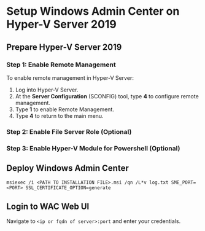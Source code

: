 # Setup Windows Admin Center on Hyper-V Server 2019

## Prepare Hyper-V Server 2019

### Step 1: Enable Remote Management

To enable remote management in Hyper-V Server:

1. Log into Hyper-V Server.
2. At the **Server Configuration** \(SCONFIG\) tool, type **4** to configure remote management.
3. Type **1** to enable Remote Management.
4. Type **4** to return to the main menu.

### Step 2: Enable File Server Role \(Optional\)



### Step 3: Enable Hyper-V Module for Powershell \(Optional\)

## Deploy Windows Admin Center

```text
msiexec /i <PATH TO INSTALLATION FILE>.msi /qn /L*v log.txt SME_PORT=<PORT> SSL_CERTIFICATE_OPTION=generate
```



## Login to WAC Web UI

Navigate to `<ip or fqdn of server>:port` and enter your credentials.



